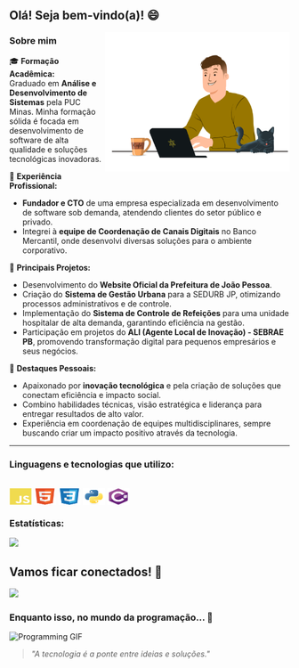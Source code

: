 ## Olá! Seja bem-vindo(a)! 😄  

<img align="right" height="250" src="https://github.com/ReisLucasF/LucasReis/blob/main/desenho%20programando.png">  

### Sobre mim  

🎓 **Formação Acadêmica:**  
Graduado em **Análise e Desenvolvimento de Sistemas** pela PUC Minas. Minha formação sólida é focada em desenvolvimento de software de alta qualidade e soluções tecnológicas inovadoras.  

💼 **Experiência Profissional:**  
- **Fundador e CTO** de uma empresa especializada em desenvolvimento de software sob demanda, atendendo clientes do setor público e privado.  
- Integrei à **equipe de Coordenação de Canais Digitais** no Banco Mercantil, onde desenvolvi diversas soluções para o ambiente corporativo.  

📌 **Principais Projetos:**  
- Desenvolvimento do **Website Oficial da Prefeitura de João Pessoa**.  
- Criação do **Sistema de Gestão Urbana** para a SEDURB JP, otimizando processos administrativos e de controle.  
- Implementação do **Sistema de Controle de Refeições** para uma unidade hospitalar de alta demanda, garantindo eficiência na gestão.  
- Participação em projetos do **ALI (Agente Local de Inovação) - SEBRAE PB**, promovendo transformação digital para pequenos empresários e seus negócios.  

🌟 **Destaques Pessoais:**  
- Apaixonado por **inovação tecnológica** e pela criação de soluções que conectam eficiência e impacto social.  
- Combino habilidades técnicas, visão estratégica e liderança para entregar resultados de alto valor.  
- Experiência em coordenação de equipes multidisciplinares, sempre buscando criar um impacto positivo através da tecnologia.  

---
### Linguagens e tecnologias que utilizo:

<div style="display: inline_block"><br>
  <img align="center" height="30" width="40" src="https://raw.githubusercontent.com/devicons/devicon/master/icons/javascript/javascript-plain.svg">
  <img align="center" height="30" width="40" src="https://raw.githubusercontent.com/devicons/devicon/master/icons/html5/html5-original.svg">
  <img align="center" height="30" width="40" src="https://raw.githubusercontent.com/devicons/devicon/master/icons/css3/css3-original.svg">
  <img align="center" height="30" width="40" src="https://raw.githubusercontent.com/devicons/devicon/master/icons/python/python-original.svg">
  <img align="center" height="30" width="40" src="https://raw.githubusercontent.com/devicons/devicon/master/icons/csharp/csharp-original.svg">
</div>

### Estatísticas:

<div align="left">
  <img height="180em" src="https://github-readme-stats.vercel.app/api/top-langs/?username=ReisLucasF&layout=compact&langs_count=7&theme=dark"/>
</div>

## Vamos ficar conectados! 🤝

<div> 
  <a href="https://www.linkedin.com/in/lucasreisf/" target="_blank"><img src="https://img.shields.io/badge/LinkedIn-0077B5?style=for-the-badge&logo=linkedin&logoColor=white" target="_blank"></a> 
</div>

### Enquanto isso, no mundo da programação... 🚀

![Programming GIF](https://media.giphy.com/media/ZVik7pBtu9dNS/giphy.gif)

> _"A tecnologia é a ponte entre ideias e soluções."_  
